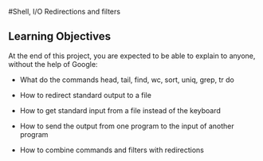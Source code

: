 #Shell, I/O Redirections and filters
## Learning Objectives

At the end of this project, you are expected to be able to explain to anyone, without the help of Google:

* What do the commands head, tail, find, wc, sort, uniq, grep, tr do
* How to redirect standard output to a file
* How to get standard input from a file instead of the keyboard
* How to send the output from one program to the input of another program

* How to combine commands and filters with redirections


